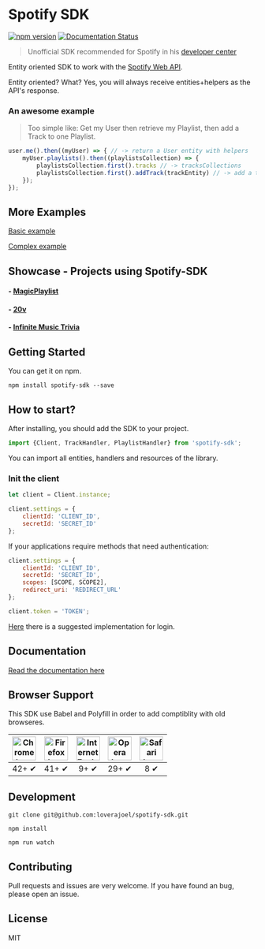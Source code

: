 # Spotify SDK

[![npm version](https://badge.fury.io/js/spotify-sdk.svg)](http://badge.fury.io/js/spotify-sdk)  [![Documentation Status](https://doc.esdoc.org/github.com/loverajoel/spotify-sdk/badge.svg)](https://doc.esdoc.org/github.com/loverajoel/spotify-sdk/)

> Unofficial SDK recommended for Spotify in his [developer center](https://developer.spotify.com/web-api/code-examples/)

Entity oriented SDK to work with the [Spotify Web API](https://developer.spotify.com/web-api/).

Entity oriented? What? Yes, you will always receive entities+helpers as the API's response.

### An awesome example

> Too simple like: Get my User then retrieve my Playlist, then add a Track to one Playlist.

```javascript
user.me().then((myUser) => { // -> return a User entity with helpers
    myUser.playlists().then((playlistsCollection) => {
        playlistsCollection.first().tracks // -> tracksCollections
        playlistsCollection.first().addTrack(trackEntity) // -> add a track to the playlist
    });
});
```

## More Examples

[Basic example](https://github.com/loverajoel/spotify-sdk/blob/master/examples/basic.js)

[Complex example](https://github.com/loverajoel/spotify-sdk/blob/master/examples/oauth.js)

## Showcase - Projects using Spotify-SDK

#### - [MagicPlaylist](http://magicplaylist.co/)

#### - [20v](http://20v.co/)

#### - [Infinite Music Trivia](https://imt.rocks/)

## Getting Started 

You can get it on npm.

`npm install spotify-sdk --save`


## How to start?

After installing, you should add the SDK to your project.

```javascript
import {Client, TrackHandler, PlaylistHandler} from 'spotify-sdk';
```

You can import all entities, handlers and resources of the library.

### Init the client

```javascript
let client = Client.instance;

client.settings = {
    clientId: 'CLIENT_ID',
    secretId: 'SECRET_ID'
};
```

If your applications require methods that need authentication:

```javascript
client.settings = {
    clientId: 'CLIENT_ID',
    secretId: 'SECRET_ID',
    scopes: [SCOPE, SCOPE2],
    redirect_uri: 'REDIRECT_URL'
};

client.token = 'TOKEN';
```
[Here](examples/oauth.js) there is a suggested implementation for login.

## Documentation

[Read the documentation here](https://doc.esdoc.org/github.com/loverajoel/spotify-sdk/)

## Browser Support 

This SDK use Babel and Polyfill in order to add comptiblity with old browseres.

| <img src="http://vignette2.wikia.nocookie.net/inciclopedia/images/4/45/Google_Chrome_Logo.png/revision/20111125001822" width="48px" height="48px" alt="Chrome logo"> | <img src="http://people.mozilla.org/~faaborg/files/shiretoko/firefoxIcon/firefox-512.png" width="48px" height="48px" alt="Firefox logo"> | <img src="http://vignette1.wikia.nocookie.net/fallout/images/a/a0/Internet_Explorer_9_logo.png/revision/latest?cb=20110908011258&path-prefix=es" width="48px" height="48px" alt="Internet Explorer logo"> | <img src="https://upload.wikimedia.org/wikipedia/commons/5/53/Opera_O.png" width="48px" height="48px" alt="Opera logo"> | <img src="http://icons.iconarchive.com/icons/hamzasaleem/stock-style-2/512/Safari-icon.png" width="48px" height="48px" alt="Safari logo"> |
|:---:|:---:|:---:|:---:|:---:|
| 42+ ✔ | 41+ ✔ | 9+ ✔ | 29+ ✔ | 8 ✔ |


## Development

`git clone git@github.com:loverajoel/spotify-sdk.git`

`npm install`

`npm run watch`

## Contributing 

Pull requests and issues are very welcome.
If you have found an bug, please open an issue.

## License

MIT